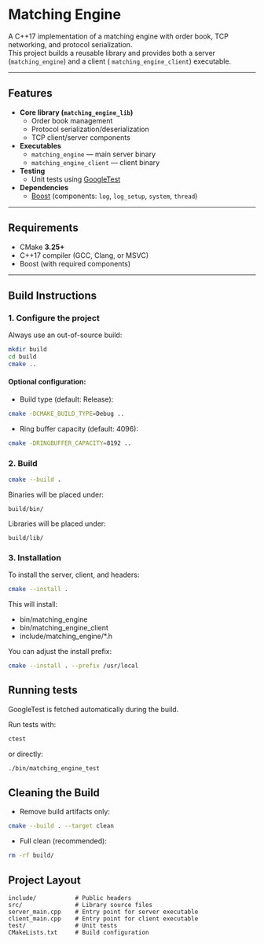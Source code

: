 # Matching Engine

A C++17 implementation of a matching engine with order book, TCP networking, and protocol serialization.  
This project builds a reusable library and provides both a server (`matching_engine`) and a client (
`matching_engine_client`) executable.

---

## Features

- **Core library (`matching_engine_lib`)**
    - Order book management
    - Protocol serialization/deserialization
    - TCP client/server components
- **Executables**
    - `matching_engine` — main server binary
    - `matching_engine_client` — client binary
- **Testing**
    - Unit tests using [GoogleTest](https://github.com/google/googletest)
- **Dependencies**
    - [Boost](https://www.boost.org/) (components: `log`, `log_setup`, `system`, `thread`)

---

## Requirements

- CMake **3.25+**
- C++17 compiler (GCC, Clang, or MSVC)
- Boost (with required components)

---

## Build Instructions

### 1. Configure the project

Always use an out-of-source build:

```bash
mkdir build
cd build
cmake ..
```

#### Optional configuration:

- Build type (default: Release):

 ```bash
cmake -DCMAKE_BUILD_TYPE=Debug ..
```

- Ring buffer capacity (default: 4096):
```bash
cmake -DRINGBUFFER_CAPACITY=8192 ..
```

### 2. Build
```bash
cmake --build .
```

Binaries will be placed under:
```text
build/bin/
```
Libraries will be placed under:
```text
build/lib/
```

### 3. Installation

To install the server, client, and headers:
```bash
cmake --install .
```

This will install:
- bin/matching_engine
- bin/matching_engine_client
- include/matching_engine/*.h

You can adjust the install prefix:
```bash
cmake --install . --prefix /usr/local
```

## Running tests

GoogleTest is fetched automatically during the build.

Run tests with:
```bash
ctest
```
or directly:
```bash
./bin/matching_engine_test
```

## Cleaning the Build

- Remove build artifacts only:
```bash
cmake --build . --target clean
```

- Full clean (recommended):
```bash
rm -rf build/
```

## Project Layout

```text
include/           # Public headers
src/               # Library source files
server_main.cpp    # Entry point for server executable
client_main.cpp    # Entry point for client executable
test/              # Unit tests
CMakeLists.txt     # Build configuration
```